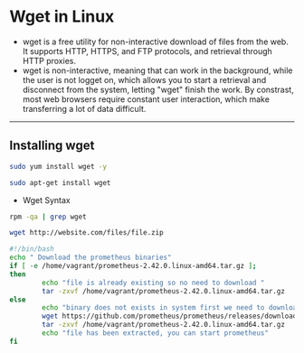 # Wget in Linux
- wget is a free utility for non-interactive download of files from the web. It supports HTTP, HTTPS, and FTP protocols, and retrieval through HTTP proxies.
- wget is non-interactive, meaning that can work in the background, while the user is not logget on, which allows you to start a retrieval and disconnect from the system, letting "wget" finish the work. By constrast, most web browsers require constant user interaction, which make transferring a lot of data difficult.
-------------
Installing wget
-------------
```bash 
sudo yum install wget -y

sudo apt-get install wget
```

- Wget Syntax
```bash 
rpm -qa | grep wget

wget http://website.com/files/file.zip
```

```bash 
#!/bin/bash
echo " Download the prometheus binaries"
if [ -e /home/vagrant/prometheus-2.42.0.linux-amd64.tar.gz ];
then
        echo "file is already existing so no need to download "
        tar -zxvf /home/vagrant/prometheus-2.42.0.linux-amd64.tar.gz
else
        echo "binary does not exists in system first we need to download it"
        wget https://github.com/prometheus/prometheus/releases/download/v2.42.0/prometheus-2.42.0.linux-amd64.tar.gz
        tar -zxvf /home/vagrant/prometheus-2.42.0.linux-amd64.tar.gz
        echo "file has been extracted, you can start prometheus" 
fi
```
